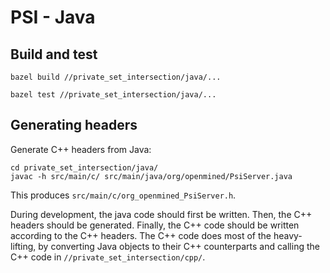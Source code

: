 # PSI - Java

## Build and test

```
bazel build //private_set_intersection/java/...
```

```
bazel test //private_set_intersection/java/...
```

## Generating headers

Generate C++ headers from Java:
```
cd private_set_intersection/java/
javac -h src/main/c/ src/main/java/org/openmined/PsiServer.java
```
This produces `src/main/c/org_openmined_PsiServer.h`.

During development, the java code should first be written. Then, the C++ headers
should be generated. Finally, the C++ code should be written according to the C++
headers. The C++ code does most of the heavy-lifting, by converting Java objects
to their C++ counterparts and calling the C++ code in `//private_set_intersection/cpp/`.
